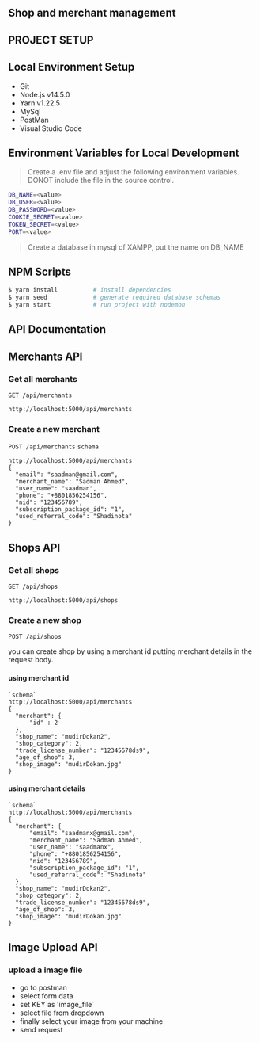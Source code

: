 ## Shop and merchant management 

## PROJECT SETUP

## Local Environment Setup
- Git
- Node.js v14.5.0
- Yarn v1.22.5
- MySql
- PostMan
- Visual Studio Code

## Environment Variables for Local Development

> Create a .env file and adjust the following environment variables. DONOT include the file in the source control.

```bash
DB_NAME=<value>
DB_USER=<value>
DB_PASSWORD=<value>
COOKIE_SECRET=<value>
TOKEN_SECRET=<value>
PORT=<value>
```

> Create a database in mysql of XAMPP, put the name on DB_NAME
> 
## NPM Scripts

```bash
$ yarn install          # install dependencies
$ yarn seed             # generate required database schemas
$ yarn start            # run project with nodemon
```

## API Documentation

## Merchants API

### Get all merchants

`GET /api/merchants`

    http://localhost:5000/api/merchants


### Create a new merchant

`POST /api/merchants`
    `schema`

    http://localhost:5000/api/merchants
    {
      "email": "saadman@gmail.com",
      "merchant_name": "Sadman Ahmed",
      "user_name": "saadman",
      "phone": "+8801856254156",
      "nid": "123456789",
      "subscription_package_id": "1",
      "used_referral_code": "Shadinota"
    }

## Shops API

### Get all shops

`GET /api/shops`

    http://localhost:5000/api/shops


### Create a new shop

`POST /api/shops`

you can create shop by using a merchant id putting merchant details in the request body.
  
  #### using merchant id
    `schema`
    http://localhost:5000/api/merchants
    {
      "merchant": {
          "id" : 2
      },
      "shop_name": "mudirDokan2",
      "shop_category": 2,
      "trade_license_number": "12345678ds9",
      "age_of_shop": 3,
      "shop_image": "mudirDokan.jpg"
    }
  #### using merchant details
    `schema`
    http://localhost:5000/api/merchants
    {
      "merchant": {
          "email": "saadmanx@gmail.com",
          "merchant_name": "Sadman Ahmed",
          "user_name": "saadmanx",
          "phone": "+8801856254156",
          "nid": "123456789",
          "subscription_package_id": "1",
          "used_referral_code": "Shadinota"
      },
      "shop_name": "mudirDokan2",
      "shop_category": 2,
      "trade_license_number": "12345678ds9",
      "age_of_shop": 3,
      "shop_image": "mudirDokan.jpg"
    }

## Image Upload API

### upload a image file
- go to postman
- select form data
- set KEY as 'image_file`
- select file from dropdown
- finally select your image from your machine
- send request
